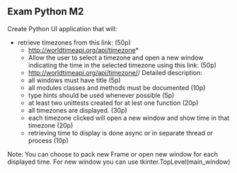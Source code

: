 ## Exam Python M2

Create Python UI application that will:
* retrieve timezones from this link: (50p) 
  * http://worldtimeapi.org/api/timezone* 
  * Allow the user to select a timezone and open a new window indicating the time in the selected timezone using this link: (50p)
  * http://worldtimeapi.org/api/timezone/<area>/<zone>
Detailed description:
  - all windows must have title (5p)
  - all modules classes and methods must be documented (10p)
  - type hints should be used whenever possible (5p)
  - at least two unittests created for at lest one function (20p)
  - all timezones are displayed. (30p)
  - each timezone clicked will open a new window and show time in that timezone (20p)
  - retrieving time to display is done async or in separate thread or process (10p)

Note: You can choose to pack new Frame or open new window for each displayed time. 
For new window you can use tkinter.TopLevel(main_window)